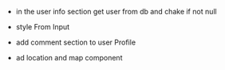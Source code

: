 


 * in the user info section get user from db and chake if not null 

* style From Input 

* add comment section to user Profile 

*  ad location and map component
